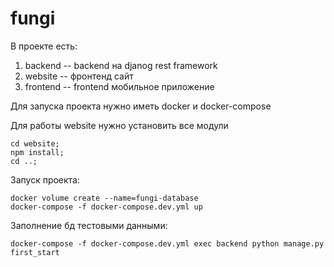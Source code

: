 # fungi

В проекте есть:
1. backend -- backend на djanog rest framework
2. website -- фронтенд сайт
3. frontend -- frontend мобильное приложение

Для запуска проекта нужно иметь docker и docker-compose

Для работы website нужно установить все модули
```
cd website;
npm install;
cd ..;
```

Запуск проекта:
```
docker volume create --name=fungi-database
docker-compose -f docker-compose.dev.yml up
```

Заполнение бд тестовыми данными:
```
docker-compose -f docker-compose.dev.yml exec backend python manage.py first_start
```
